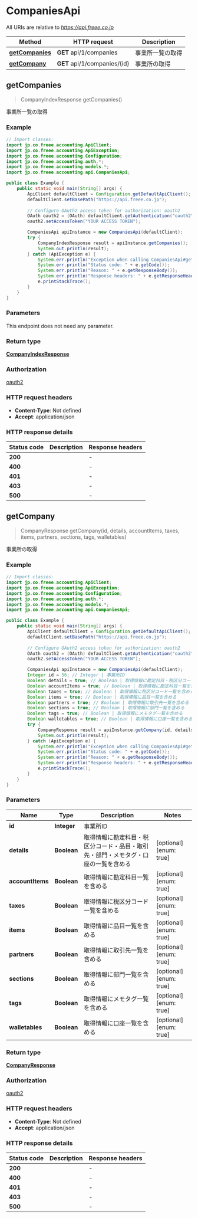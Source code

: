# CompaniesApi

All URIs are relative to *https://api.freee.co.jp*

Method | HTTP request | Description
------------- | ------------- | -------------
[**getCompanies**](CompaniesApi.md#getCompanies) | **GET** api/1/companies | 事業所一覧の取得
[**getCompany**](CompaniesApi.md#getCompany) | **GET** api/1/companies/{id} | 事業所の取得



## getCompanies

> CompanyIndexResponse getCompanies()

事業所一覧の取得

### Example

```java
// Import classes:
import jp.co.freee.accounting.ApiClient;
import jp.co.freee.accounting.ApiException;
import jp.co.freee.accounting.Configuration;
import jp.co.freee.accounting.auth.*;
import jp.co.freee.accounting.models.*;
import jp.co.freee.accounting.api.CompaniesApi;

public class Example {
    public static void main(String[] args) {
        ApiClient defaultClient = Configuration.getDefaultApiClient();
        defaultClient.setBasePath("https://api.freee.co.jp");
        
        // Configure OAuth2 access token for authorization: oauth2
        OAuth oauth2 = (OAuth) defaultClient.getAuthentication("oauth2");
        oauth2.setAccessToken("YOUR ACCESS TOKEN");

        CompaniesApi apiInstance = new CompaniesApi(defaultClient);
        try {
            CompanyIndexResponse result = apiInstance.getCompanies();
            System.out.println(result);
        } catch (ApiException e) {
            System.err.println("Exception when calling CompaniesApi#getCompanies");
            System.err.println("Status code: " + e.getCode());
            System.err.println("Reason: " + e.getResponseBody());
            System.err.println("Response headers: " + e.getResponseHeaders());
            e.printStackTrace();
        }
    }
}
```

### Parameters

This endpoint does not need any parameter.

### Return type

[**CompanyIndexResponse**](CompanyIndexResponse.md)

### Authorization

[oauth2](../README.md#oauth2)

### HTTP request headers

- **Content-Type**: Not defined
- **Accept**: application/json


### HTTP response details
| Status code | Description | Response headers |
|-------------|-------------|------------------|
| **200** |  |  -  |
| **400** |  |  -  |
| **401** |  |  -  |
| **403** |  |  -  |
| **500** |  |  -  |


## getCompany

> CompanyResponse getCompany(id, details, accountItems, taxes, items, partners, sections, tags, walletables)

事業所の取得

### Example

```java
// Import classes:
import jp.co.freee.accounting.ApiClient;
import jp.co.freee.accounting.ApiException;
import jp.co.freee.accounting.Configuration;
import jp.co.freee.accounting.auth.*;
import jp.co.freee.accounting.models.*;
import jp.co.freee.accounting.api.CompaniesApi;

public class Example {
    public static void main(String[] args) {
        ApiClient defaultClient = Configuration.getDefaultApiClient();
        defaultClient.setBasePath("https://api.freee.co.jp");
        
        // Configure OAuth2 access token for authorization: oauth2
        OAuth oauth2 = (OAuth) defaultClient.getAuthentication("oauth2");
        oauth2.setAccessToken("YOUR ACCESS TOKEN");

        CompaniesApi apiInstance = new CompaniesApi(defaultClient);
        Integer id = 56; // Integer | 事業所ID
        Boolean details = true; // Boolean | 取得情報に勘定科目・税区分コード・品目・取引先・部門・メモタグ・口座の一覧を含める
        Boolean accountItems = true; // Boolean | 取得情報に勘定科目一覧を含める
        Boolean taxes = true; // Boolean | 取得情報に税区分コード一覧を含める
        Boolean items = true; // Boolean | 取得情報に品目一覧を含める
        Boolean partners = true; // Boolean | 取得情報に取引先一覧を含める
        Boolean sections = true; // Boolean | 取得情報に部門一覧を含める
        Boolean tags = true; // Boolean | 取得情報にメモタグ一覧を含める
        Boolean walletables = true; // Boolean | 取得情報に口座一覧を含める
        try {
            CompanyResponse result = apiInstance.getCompany(id, details, accountItems, taxes, items, partners, sections, tags, walletables);
            System.out.println(result);
        } catch (ApiException e) {
            System.err.println("Exception when calling CompaniesApi#getCompany");
            System.err.println("Status code: " + e.getCode());
            System.err.println("Reason: " + e.getResponseBody());
            System.err.println("Response headers: " + e.getResponseHeaders());
            e.printStackTrace();
        }
    }
}
```

### Parameters


Name | Type | Description  | Notes
------------- | ------------- | ------------- | -------------
 **id** | **Integer**| 事業所ID |
 **details** | **Boolean**| 取得情報に勘定科目・税区分コード・品目・取引先・部門・メモタグ・口座の一覧を含める | [optional] [enum: true]
 **accountItems** | **Boolean**| 取得情報に勘定科目一覧を含める | [optional] [enum: true]
 **taxes** | **Boolean**| 取得情報に税区分コード一覧を含める | [optional] [enum: true]
 **items** | **Boolean**| 取得情報に品目一覧を含める | [optional] [enum: true]
 **partners** | **Boolean**| 取得情報に取引先一覧を含める | [optional] [enum: true]
 **sections** | **Boolean**| 取得情報に部門一覧を含める | [optional] [enum: true]
 **tags** | **Boolean**| 取得情報にメモタグ一覧を含める | [optional] [enum: true]
 **walletables** | **Boolean**| 取得情報に口座一覧を含める | [optional] [enum: true]

### Return type

[**CompanyResponse**](CompanyResponse.md)

### Authorization

[oauth2](../README.md#oauth2)

### HTTP request headers

- **Content-Type**: Not defined
- **Accept**: application/json


### HTTP response details
| Status code | Description | Response headers |
|-------------|-------------|------------------|
| **200** |  |  -  |
| **400** |  |  -  |
| **401** |  |  -  |
| **403** |  |  -  |
| **500** |  |  -  |

